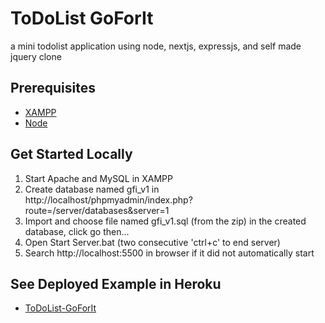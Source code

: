 # ToDoList GoForIt
  a mini todolist application using node, nextjs, expressjs, and self made jquery clone

## Prerequisites
  - [XAMPP](https://www.apachefriends.org/xampp-files/7.4.28/xampp-windows-x64-7.4.28-1-VC15-installer.exe)
  - [Node](https://nodejs.org/dist/v16.14.2/node-v16.14.2-x64.msi)

## Get Started Locally
  1) Start Apache and MySQL in XAMPP
  2) Create database named gfi_v1 in http://localhost/phpmyadmin/index.php?route=/server/databases&server=1
  3) Import and choose file named gfi_v1.sql (from the zip) in the created database, click go then...
  4) Open Start Server.bat (two consecutive 'ctrl+c' to end server)
  5) Search http://localhost:5500 in browser if it did not automatically start

## See Deployed Example in Heroku
  - [ToDoList-GoForIt](https://todolist-goforit.herokuapp.com)


